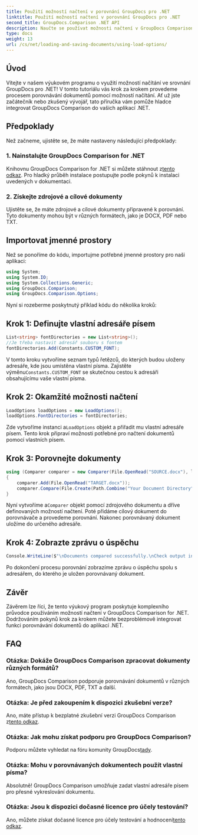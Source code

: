 ```yaml
---
title: Použití možností načtení v porovnání GroupDocs pro .NET
linktitle: Použití možností načtení v porovnání GroupDocs pro .NET
second_title: GroupDocs.Comparison .NET API
description: Naučte se používat možnosti načtení v GroupDocs Comparison for .NET k bezproblémovému porovnání dokumentů s vlastními fonty.
type: docs
weight: 13
url: /cs/net/loading-and-saving-documents/using-load-options/
---
```

## Úvod
Vítejte v našem výukovém programu o využití možností načítání ve srovnání GroupDocs pro .NET! V tomto tutoriálu vás krok za krokem provedeme procesem porovnávání dokumentů pomocí možností načítání. Ať už jste začátečník nebo zkušený vývojář, tato příručka vám pomůže hladce integrovat GroupDocs Comparison do vašich aplikací .NET.
## Předpoklady
Než začneme, ujistěte se, že máte nastaveny následující předpoklady:
### 1. Nainstalujte GroupDocs Comparison for .NET
 Knihovnu GroupDocs Comparison for .NET si můžete stáhnout z[tento odkaz](https://releases.groupdocs.com/comparison/net/). Pro hladký průběh instalace postupujte podle pokynů k instalaci uvedených v dokumentaci.
### 2. Získejte zdrojové a cílové dokumenty
Ujistěte se, že máte zdrojové a cílové dokumenty připravené k porovnání. Tyto dokumenty mohou být v různých formátech, jako je DOCX, PDF nebo TXT.
## Importovat jmenné prostory
Než se ponoříme do kódu, importujme potřebné jmenné prostory pro naši aplikaci:
```csharp
using System;
using System.IO;
using System.Collections.Generic;
using GroupDocs.Comparison;
using GroupDocs.Comparison.Options;
```
Nyní si rozeberme poskytnutý příklad kódu do několika kroků:
## Krok 1: Definujte vlastní adresáře písem
```csharp
List<string> fontDirectories = new List<string>();
//Je třeba nastavit adresář souboru s fontem
fontDirectories.Add(Constants.CUSTOM_FONT);
```
 V tomto kroku vytvoříme seznam typů řetězců, do kterých budou uloženy adresáře, kde jsou umístěna vlastní písma. Zajistěte výměnu`Constants.CUSTOM_FONT` se skutečnou cestou k adresáři obsahujícímu vaše vlastní písma.
## Krok 2: Okamžité možnosti načtení
```csharp
LoadOptions loadOptions = new LoadOptions();
loadOptions.FontDirectories = fontDirectories;
```
 Zde vytvoříme instanci a`LoadOptions` objekt a přiřadit mu vlastní adresáře písem. Tento krok připraví možnosti potřebné pro načtení dokumentů pomocí vlastních písem.
## Krok 3: Porovnejte dokumenty
```csharp
using (Comparer comparer = new Comparer(File.OpenRead("SOURCE.docx"), loadOptions))
{
    comparer.Add(File.OpenRead("TARGET.docx"));
    comparer.Compare(File.Create(Path.Combine("Your Document Directory", "RESULT.docx")));
}
```
 Nyní vytvoříme a`Comparer` objekt pomocí zdrojového dokumentu a dříve definovaných možností načtení. Poté přidáme cílový dokument do porovnávače a provedeme porovnání. Nakonec porovnávaný dokument uložíme do určeného adresáře.
## Krok 4: Zobrazte zprávu o úspěchu
```csharp
Console.WriteLine($"\nDocuments compared successfully.\nCheck output in {Directory.GetCurrentDirectory()}.");
```
Po dokončení procesu porovnání zobrazíme zprávu o úspěchu spolu s adresářem, do kterého je uložen porovnávaný dokument.
## Závěr
Závěrem lze říci, že tento výukový program poskytuje komplexního průvodce používáním možností načtení v GroupDocs Comparison for .NET. Dodržováním pokynů krok za krokem můžete bezproblémově integrovat funkci porovnávání dokumentů do aplikací .NET.
## FAQ
### Otázka: Dokáže GroupDocs Comparison zpracovat dokumenty různých formátů?
Ano, GroupDocs Comparison podporuje porovnávání dokumentů v různých formátech, jako jsou DOCX, PDF, TXT a další.
### Otázka: Je před zakoupením k dispozici zkušební verze?
 Ano, máte přístup k bezplatné zkušební verzi GroupDocs Comparison z[tento odkaz](https://releases.groupdocs.com/).
### Otázka: Jak mohu získat podporu pro GroupDocs Comparison?
 Podporu můžete vyhledat na fóru komunity GroupDocs[tady](https://forum.groupdocs.com/c/comparison/12).
### Otázka: Mohu v porovnávaných dokumentech použít vlastní písma?
Absolutně! GroupDocs Comparison umožňuje zadat vlastní adresáře písem pro přesné vykreslování dokumentu.
### Otázka: Jsou k dispozici dočasné licence pro účely testování?
Ano, můžete získat dočasné licence pro účely testování a hodnocení[tento odkaz](https://purchase.groupdocs.com/temporary-license/).